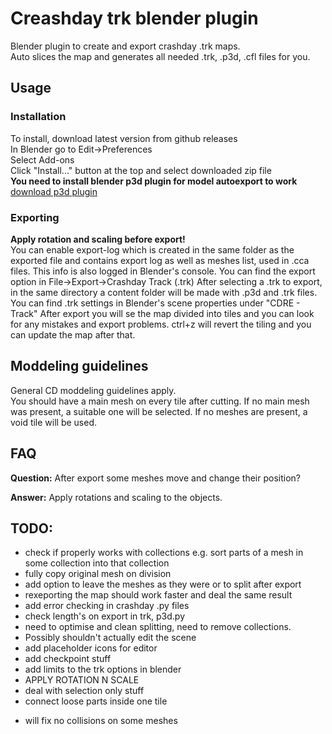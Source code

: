 # Creashday trk blender plugin
Blender plugin to create and export crashday .trk maps.  
Auto slices the map and generates all needed .trk, .p3d, .cfl files for you.

## Usage
### Installation
To install, download latest version from github releases  
In Blender go to Edit->Preferences  
Select Add-ons  
Click "Install..." button at the top and select downloaded zip file  
**You need to install blender p3d plugin for model autoexport to work**
[download p3d plugin](https://github.com/wurunduk/blender-p3d-import-export/releases)
### Exporting
**Apply rotation and scaling before export!**  
You can enable export-log which is created in the same folder as the exported file and contains export log as well as meshes list, used in .cca files. This info is also logged in Blender's console.
You can find the export option in File->Export->Crashday Track (.trk)
After selecting a .trk to export, in the same directory a content folder will be made with .p3d and .trk files.  
You can find .trk settings in Blender's scene properties under "CDRE - Track"
After export you will se the map divided into tiles and you can look for any mistakes and export problems. ctrl+z will revert the tiling and you can update the map after that.
## Moddeling guidelines
General CD moddeling guidelines apply.  
You should have a main mesh on every tile after cutting. If no main mesh was present, a suitable one will be selected. If no meshes are present, a void tile will be used.

## FAQ
**Question:** After export some meshes move and change their position?

**Answer:** Apply rotations and scaling to the objects.

## TODO:
- check if properly works with collections e.g. sort parts of a mesh in some collection into that collection
- fully copy original mesh on division
- add option to leave the meshes as they were or to split after export
- rexeporting the map should work faster and deal the same result
- add error checking in crashday .py files
- check length's on export in trk, p3d.py
- need to optimise and clean splitting, need to remove collections.
- Possibly shouldn't actually edit the scene
- add placeholder icons for editor
- add checkpoint stuff
- add limits to the trk options in blender
- APPLY ROTATION N SCALE
- deal with selection only stuff
- connect loose parts inside one tile
 * will fix no collisions on some meshes